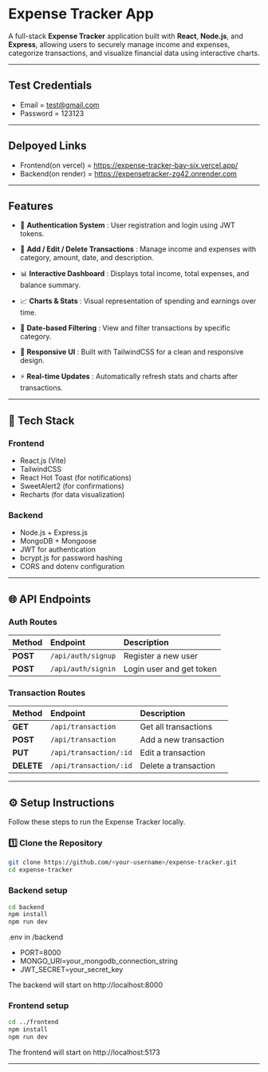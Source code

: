# Expense Tracker App

A full-stack **Expense Tracker** application built with **React**, **Node.js**, and **Express**, allowing users to securely manage income and expenses, categorize transactions, and visualize financial data using interactive charts.

---

## Test Credentials
- Email = test@gmail.com
- Password = 123123
 
---
## Delpoyed Links
- Frontend(on vercel) = https://expense-tracker-bay-six.vercel.app/
- Backend(on render)  = https://expensetracker-zg42.onrender.com

 ---

## Features

- 🔐 **Authentication System** : User registration and login using JWT tokens.

- 💸 **Add / Edit / Delete Transactions** : Manage income and expenses with category, amount, date, and description.

- 📊 **Interactive Dashboard** : Displays total income, total expenses, and balance summary.

- 📈 **Charts & Stats** : Visual representation of spending and earnings over time.

- 📅 **Date-based Filtering** : View and filter transactions by specific category.

- 🧾 **Responsive UI** : Built with TailwindCSS for a clean and responsive design.

- ⚡ **Real-time Updates** : Automatically refresh stats and charts after transactions.

---

## 🧩 Tech Stack

### **Frontend**
- React.js (Vite)
- TailwindCSS
- React Hot Toast (for notifications)
- SweetAlert2 (for confirmations)
- Recharts (for data visualization)

### **Backend**
- Node.js + Express.js
- MongoDB + Mongoose
- JWT for authentication
- bcrypt.js for password hashing
- CORS and dotenv configuration

---

## 🌐 API Endpoints

### **Auth Routes**
| Method | Endpoint              | Description             |
|:-------|:----------------------|:------------------------|
| **POST** | `/api/auth/signup`   | Register a new user     |
| **POST** | `/api/auth/signin`   | Login user and get token |

### **Transaction Routes**
| Method | Endpoint                    | Description           |
|:-------|:-----------------------------|:----------------------|
| **GET** | `/api/transaction`          | Get all transactions  |
| **POST** | `/api/transaction`         | Add a new transaction |
| **PUT** | `/api/transaction/:id`      | Edit a transaction    |
| **DELETE** | `/api/transaction/:id`   | Delete a transaction  |

---

## ⚙️ Setup Instructions

Follow these steps to run the Expense Tracker locally.


### 1️⃣ Clone the Repository

```bash
git clone https://github.com/<your-username>/expense-tracker.git
cd expense-tracker
```
### Backend setup

```bash
cd backend
npm install
npm run dev
```
.env in /backend
- PORT=8000
- MONGO_URI=your_mongodb_connection_string
- JWT_SECRET=your_secret_key

The backend will start on http://localhost:8000

### Frontend setup
```bash
cd ../frontend
npm install
npm run dev
```

The frontend will start on http://localhost:5173

---
